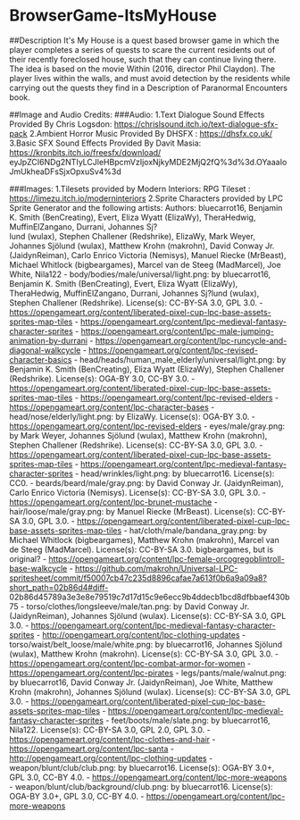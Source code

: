 # BrowserGame-ItsMyHouse

##Description
It's My House is a quest based browser game in which the player completes a series of quests to scare the current residents out of their recently foreclosed house, such that they can continue living there.  The idea is based on the movie Within (2016, director Phil Claydon). The player lives within the walls, and must avoid detection by the residents while carrying out the quests they find in a Description of Paranormal Encounters book.

 








##Image and Audio Credits:
  ###Audio:
      1.Text Dialogue Sound Effects Provided By Chris Logsdon: https://chrislsound.itch.io/text-dialogue-sfx-pack 
      2.Ambient Horror Music Provided By DHSFX : https://dhsfx.co.uk/
      3.Basic SFX Sound Effects Provided By Davit Masia:   https://kronbits.itch.io/freesfx/download/
                eyJpZCI6NDg2NTIyLCJleHBpcmVzIjoxNjkyMDE2MjQ2fQ%3d%3d.OYaaaIoJmUkheaDFsSjxOpxuSv4%3d

  ###Images:
    1.Tilesets provided by Modern Interiors: RPG Tileset : https://limezu.itch.io/moderninteriors
    2.Sprite Characters provided by LPC Sprite Generator and the following artists:
            Authors: bluecarrot16, Benjamin K. Smith (BenCreating), Evert, Eliza Wyatt (ElizaWy), TheraHedwig, MuffinElZangano, Durrani, Johannes Sj?    
            lund (wulax), Stephen Challener (Redshrike), ElizaWy, Mark Weyer, Johannes Sjölund (wulax), Matthew Krohn (makrohn), David Conway Jr. 
            (JaidynReiman), Carlo Enrico Victoria (Nemisys), Manuel Riecke (MrBeast), Michael Whitlock (bigbeargames), Marcel van de Steeg (MadMarcel), 
            Joe White, Nila122
              - body/bodies/male/universal/light.png: by bluecarrot16, Benjamin K. Smith (BenCreating), Evert, Eliza Wyatt (ElizaWy), TheraHedwig, 
                 MuffinElZangano, Durrani, Johannes Sj?lund (wulax), Stephen Challener (Redshrike). License(s): CC-BY-SA 3.0, GPL 3.0. 
                    - https://opengameart.org/content/liberated-pixel-cup-lpc-base-assets-sprites-map-tiles
                    - https://opengameart.org/content/lpc-medieval-fantasy-character-sprites
                    - https://opengameart.org/content/lpc-male-jumping-animation-by-durrani
                    - https://opengameart.org/content/lpc-runcycle-and-diagonal-walkcycle
                    - https://opengameart.org/content/lpc-revised-character-basics
            - head/heads/human_male_elderly/universal/light.png: by Benjamin K. Smith (BenCreating), Eliza Wyatt (ElizaWy), Stephen Challener     
              (Redshrike). License(s): OGA-BY 3.0, CC-BY 3.0. 
                - https://opengameart.org/content/liberated-pixel-cup-lpc-base-assets-sprites-map-tiles
                - https://opengameart.org/content/lpc-revised-elders
                - https://opengameart.org/content/lpc-character-bases
            - head/nose/elderly/light.png: by ElizaWy. License(s): OGA-BY 3.0. 
                - https://opengameart.org/content/lpc-revised-elders
            - eyes/male/gray.png: by Mark Weyer, Johannes Sjölund (wulax), Matthew Krohn (makrohn), Stephen Challener (Redshrike). License(s): CC-BY-SA 
               3.0, GPL 3.0. 
                - https://opengameart.org/content/liberated-pixel-cup-lpc-base-assets-sprites-map-tiles
                - https://opengameart.org/content/lpc-medieval-fantasy-character-sprites
            - head/wrinkles/light.png: by bluecarrot16. License(s): CC0. 
            - beards/beard/male/gray.png: by David Conway Jr. (JaidynReiman), Carlo Enrico Victoria (Nemisys). License(s): CC-BY-SA 3.0, GPL 3.0. 
                - https://opengameart.org/content/lpc-brunet-mustache
            - hair/loose/male/gray.png: by Manuel Riecke (MrBeast). License(s): CC-BY-SA 3.0, GPL 3.0. 
                - https://opengameart.org/content/liberated-pixel-cup-lpc-base-assets-sprites-map-tiles
            - hat/cloth/male/bandana_gray.png: by Michael Whitlock (bigbeargames), Matthew Krohn (makrohn), Marcel van de Steeg (MadMarcel). License(s): 
               CC-BY-SA 3.0. bigbeargames, but is original?
                - https://opengameart.org/content/lpc-female-orcogregoblintroll-base-walkcycle
                - https://github.com/makrohn/Universal-LPC-spritesheet/commit/f50007cb47c235d8896cafae7a613f0b6a9a09a8?short_path=02b86d4#diff- 
                   02b86d45789a3e3e8e79519c7d17d15c9e6ecc9b4ddecb1bcd8dfbbaef430b75
            - torso/clothes/longsleeve/male/tan.png: by David Conway Jr. (JaidynReiman), Johannes Sjölund (wulax). License(s): CC-BY-SA 3.0, GPL 3.0. 
                - https://opengameart.org/content/lpc-medieval-fantasy-character-sprites
                - http://opengameart.org/content/lpc-clothing-updates
            - torso/waist/belt_loose/male/white.png: by bluecarrot16, Johannes Sjölund (wulax), Matthew Krohn (makrohn). License(s): CC-BY-SA 3.0, GPL 
               3.0. 
                - https://opengameart.org/content/lpc-combat-armor-for-women
                - https://opengameart.org/content/lpc-pirates
            - legs/pants/male/walnut.png: by bluecarrot16, David Conway Jr. (JaidynReiman), Joe White, Matthew Krohn (makrohn), Johannes Sjölund 
               (wulax). License(s): CC-BY-SA 3.0, GPL 3.0. 
                - https://opengameart.org/content/liberated-pixel-cup-lpc-base-assets-sprites-map-tiles
                - https://opengameart.org/content/lpc-medieval-fantasy-character-sprites
            - feet/boots/male/slate.png: by bluecarrot16, Nila122. License(s): CC-BY-SA 3.0, GPL 2.0, GPL 3.0. 
                - https://opengameart.org/content/lpc-clothes-and-hair
                - https://opengameart.org/content/lpc-santa
                - http://opengameart.org/content/lpc-clothing-updates
            - weapon/blunt/club/club.png: by bluecarrot16. License(s): OGA-BY 3.0+, GPL 3.0, CC-BY 4.0. 
                - https://opengameart.org/content/lpc-more-weapons
            - weapon/blunt/club/background/club.png: by bluecarrot16. License(s): OGA-BY 3.0+, GPL 3.0, CC-BY 4.0. 
                - https://opengameart.org/content/lpc-more-weapons
      
